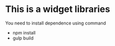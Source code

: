 
<h1>This is a widget libraries</h1>
<div >
You need to install dependence using command 
<ul>
	<li>npm install</li>
	<li>gulp build</li>
</ul>


